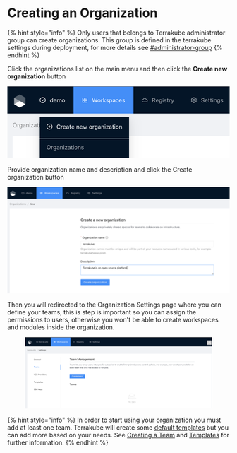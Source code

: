 # Creating an Organization

{% hint style="info" %}
Only users that belongs to Terrakube administrator group can create organizations. This group is defined in the terrakube settings during deployment, for more details see [#administrator-group](../../getting-started/security.md#administrator-group "mention")
{% endhint %}

Click the organizations list on the main menu and then click the **Create new organization** button

![](<../../.gitbook/assets/image (12) (1) (1) (1).png>)

Provide organization name and description and click the Create organization button

![](<../../.gitbook/assets/image (13) (1).png>)

Then you will redirected to the Organization Settings page where you can define your teams, this is step is important so you can assign the permissions to users, otherwise you won't be able to create workspaces and modules inside the organization.

&#x20;

<figure><img src="../../.gitbook/assets/image (5) (3) (1).png" alt=""><figcaption></figcaption></figure>

{% hint style="info" %}
In order to start using your organization you must add at least one team. Terrakube will create some [default templates](templates/default-templates.md) but you can add more based on your needs. See [Creating a Team](team-management.md#creating-a-team) and [Templates](templates/#creating-a-template) for further information.
{% endhint %}
